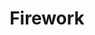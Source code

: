 ---
title: Firework
img: /assets/artwork/firework.jpg
medium: clay, wire, copper wire
importance: 5
---